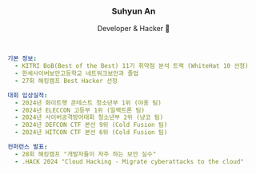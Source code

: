 <div align="center">
  <h3>Suhyun An</h3>
  <p>Developer & Hacker 🐬</p>
</div><br />

```yaml
기본 정보:
  - KITRI BoB(Best of the Best) 11기 취약점 분석 트랙 (WhiteHat 10 선정)
  - 한세사이버보안고등학교 네트워크보안과 졸업
  - 27회 해킹캠프 Best Hacker 선정

대회 입상실적:
  - 2024년 화이트햇 콘테스트 청소년부 1위 (야옹 팀)
  - 2024년 ELECCON 고등부 1위 (일렉트론 팀)
  - 2024년 사이버공격방어대회 청소년부 2위 (냥코 팀)
  - 2024년 DEFCON CTF 본선 9위 (Cold Fusion 팀)
  - 2024년 HITCON CTF 본선 6위 (Cold Fusion 팀)

컨퍼런스 발표:
  - 28회 해킹캠프 "개발자들이 자주 하는 보안 실수"
  - .HACK 2024 "Cloud Hacking - Migrate cyberattacks to the cloud"
```
